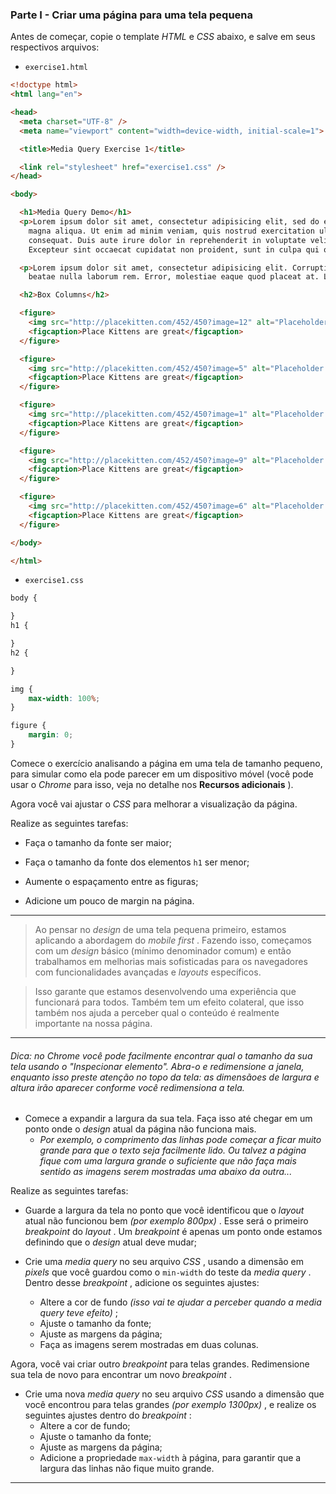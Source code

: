 
### Parte I - Criar uma página para uma tela pequena

Antes de começar, copie o template  _HTML_ e  _CSS_ abaixo, e salve em seus respectivos arquivos:

-   `exercise1.html`


```html
<!doctype html>
<html lang="en">

<head>
  <meta charset="UTF-8" />
  <meta name="viewport" content="width=device-width, initial-scale=1">

  <title>Media Query Exercise 1</title>

  <link rel="stylesheet" href="exercise1.css" />
</head>

<body>

  <h1>Media Query Demo</h1>
  <p>Lorem ipsum dolor sit amet, consectetur adipisicing elit, sed do eiusmod tempor incididunt ut labore et dolore
    magna aliqua. Ut enim ad minim veniam, quis nostrud exercitation ullamco laboris nisi ut aliquip ex ea commodo
    consequat. Duis aute irure dolor in reprehenderit in voluptate velit esse cillum dolore eu fugiat nulla pariatur.
    Excepteur sint occaecat cupidatat non proident, sunt in culpa qui officia deserunt mollit anim id est laborum.</p>

  <p>Lorem ipsum dolor sit amet, consectetur adipisicing elit. Corrupti, ipsum quae veritatis in nihil laudantium labore
    beatae nulla laborum rem. Error, molestiae eaque quod placeat at. Labore architecto minus accusantium.</p>

  <h2>Box Columns</h2>

  <figure>
    <img src="http://placekitten.com/452/450?image=12" alt="Placeholder kitteh">
    <figcaption>Place Kittens are great</figcaption>
  </figure>

  <figure>
    <img src="http://placekitten.com/452/450?image=5" alt="Placeholder kitteh">
    <figcaption>Place Kittens are great</figcaption>
  </figure>

  <figure>
    <img src="http://placekitten.com/452/450?image=1" alt="Placeholder kitteh">
    <figcaption>Place Kittens are great</figcaption>
  </figure>

  <figure>
    <img src="http://placekitten.com/452/450?image=9" alt="Placeholder kitteh">
    <figcaption>Place Kittens are great</figcaption>
  </figure>

  <figure>
    <img src="http://placekitten.com/452/450?image=6" alt="Placeholder kitteh">
    <figcaption>Place Kittens are great</figcaption>
  </figure>

</body>

</html>
```

-   `exercise1.css`


```css
body {

}
h1 {

}
h2 {

}

img {
    max-width: 100%;
}

figure {
    margin: 0;
}
```

Comece o exercício analisando a página em uma tela de tamanho pequeno, para simular como ela pode parecer em um dispositivo móvel (você pode usar o  _Chrome_ para isso, veja no detalhe nos  **Recursos adicionais** ).

Agora você vai ajustar o  _CSS_ para melhorar a visualização da página.

Realize as seguintes tarefas:

-   Faça o tamanho da fonte ser maior;
    
-   Faça o tamanho da fonte dos elementos  `h1`  ser menor;
    
-   Aumente o espaçamento entre as figuras;
    
-   Adicione um pouco de margin na página.
    

----------

> Ao pensar no  _design_ de uma tela pequena primeiro, estamos aplicando a abordagem do  _mobile first_ . Fazendo isso, começamos com um  _design_ básico  (mínimo denominador comum) e então trabalhamos em melhorias mais sofisticadas para os navegadores com funcionalidades avançadas e  _layouts_ específicos.

> Isso garante que estamos desenvolvendo uma experiência que funcionará para todos. Também tem um efeito colateral, que isso também nos ajuda a perceber qual o conteúdo é realmente importante na nossa página.

----------

###### Dica: no  _Chrome_ você pode facilmente encontrar qual o tamanho da sua tela usando o "Inspecionar elemento". Abra-o e redimensione a janela, enquanto isso preste atenção no topo da tela: as dimensãoes de largura e altura irão aparecer conforme você redimensiona a tela.

-   Comece a expandir a largura da sua tela. Faça isso até chegar em um ponto onde o  _design_ atual da página não funciona mais.
    -   _Por exemplo, o comprimento das linhas pode começar a ficar muito grande para que o texto seja facilmente lido. Ou talvez a página fique com uma largura grande o suficiente que não faça mais sentido as imagens serem mostradas uma abaixo da outra..._

Realize as seguintes tarefas:

-   Guarde a largura da tela no ponto que você identificou que o  _layout_ atual não funcionou bem  _(por exemplo 800px)_ . Esse será o primeiro  _breakpoint_ do  _layout_ . Um  _breakpoint_ é apenas um ponto onde estamos definindo que o  _design_ atual deve mudar;
    
-   Crie uma  _media query_ no seu arquivo  _CSS_ , usando a dimensão em  _pixels_ que você guardou como o  `min-width`  do teste da  _media query_ . Dentro desse  _breakpoint_ , adicione os seguintes ajustes:
    
    -   Altere a cor de fundo  _(isso vai te ajudar a perceber quando a media query teve efeito)_ ;
    -   Ajuste o tamanho da fonte;
    -   Ajuste as margens da página;
    -   Faça as imagens serem mostradas em duas colunas.

Agora, você vai criar outro  _breakpoint_ para telas grandes. Redimensione sua tela de novo para encontrar um novo  _breakpoint_ .

-   Crie uma nova  _media query_ no seu arquivo  _CSS_ usando a dimensão que você encontrou para telas grandes  _(por exemplo 1300px)_ , e realize os seguintes ajustes dentro do  _breakpoint_ :
    -   Altere a cor de fundo;
    -   Ajuste o tamanho da fonte;
    -   Ajuste as margens da página;
    -   Adicione a propriedade  `max-width`  à página, para garantir que a largura das linhas não fique muito grande.

----------